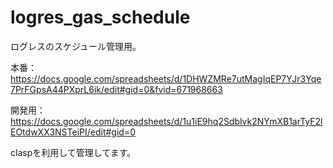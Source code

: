 # logres_gas_schedule

ログレスのスケジュール管理用。

本番：
https://docs.google.com/spreadsheets/d/1DHWZMRe7utMagIqEP7YJr3Yqe7PrFGpsA44PXprL6ik/edit#gid=0&fvid=671968663

開発用：
https://docs.google.com/spreadsheets/d/1u1iE9hq2Sdblvk2NYmXB1arTyF2lEOtdwXX3NSTeiPI/edit#gid=0

claspを利用して管理してます。

